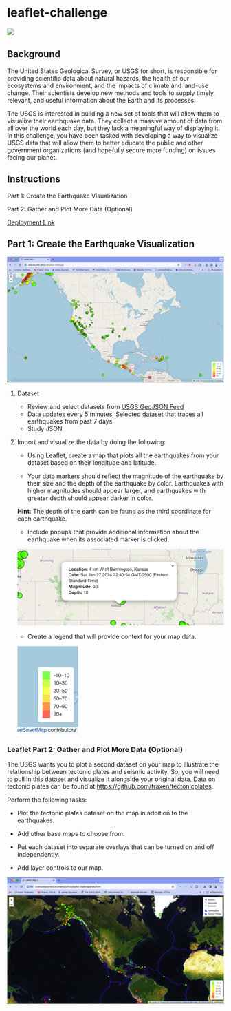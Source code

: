 # leaflet-challenge

<img src="https://github.com/aidaroman84/leaflet-challenge/assets/141189883/22d5464f-bfa0-41e7-b39e-647f3655ebbc" width="400">

## Background
The United States Geological Survey, or USGS for short, is responsible for providing scientific data about natural hazards, the health of our ecosystems and environment, and the impacts of climate and land-use change. Their scientists develop new methods and tools to supply timely, relevant, and useful information about the Earth and its processes.

The USGS is interested in building a new set of tools that will allow them to visualize their earthquake data. They collect a massive amount of data from all over the world each day, but they lack a meaningful way of displaying it. In this challenge, you have been tasked with developing a way to visualize USGS data that will allow them to better educate the public and other government organizations (and hopefully secure more funding) on issues facing our planet.

## Instructions

Part 1: Create the Earthquake Visualization

Part 2: Gather and Plot More Data (Optional) 

[Deployment Link](https://aidaroman84.github.io/leaflet-challenge/)

## **Part 1: Create the Earthquake Visualization**

![earthquake](https://github.com/aidaroman84/leaflet-challenge/blob/main/Images/EarthquakeMap.png)

1. Dataset
    - Review and select datasets from [USGS GeoJSON Feed](https://earthquake.usgs.gov/earthquakes/feed/v1.0/geojson.php)
    - Data updates every 5 minutes. Selected [dataset](https://earthquake.usgs.gov/earthquakes/feed/v1.0/summary/all_week.geojson) that 
      traces all earthquakes from past 7 days 
    - Study JSON

2. Import and visualize the data by doing the following:

   - Using Leaflet, create a map that plots all the earthquakes from your dataset based on their longitude and latitude.

   - Your data markers should reflect the magnitude of the earthquake by their size and the depth of the earthquake by color. Earthquakes 
     with higher magnitudes should appear    larger, and earthquakes with greater depth should appear darker in color.

   **Hint**: The depth of the earth can be found as the third coordinate for each earthquake.

   - Include popups that provide additional information about the earthquake when its associated marker is clicked.

   ![popup](https://github.com/aidaroman84/leaflet-challenge/blob/main/Images/Popups.png)

   - Create a legend that will provide context for your map data.

    ![legend](https://github.com/aidaroman84/leaflet-challenge/blob/main/Images/Legend.png)


### Leaflet Part 2: Gather and Plot More Data (Optional)

The USGS wants you to plot a second dataset on your map to illustrate the relationship between tectonic plates and seismic activity. So, you will need to pull in this dataset and visualize it alongside your original data. Data on tectonic plates can be found at <https://github.com/fraxen/tectonicplates>.

Perform the following tasks: 

   -  Plot the tectonic plates dataset on the map in addition to the earthquakes.

   -  Add other base maps to choose from.

   -  Put each dataset into separate overlays that can be turned on and off independently.

   -  Add layer controls to our map.

![tectonic](https://github.com/aidaroman84/leaflet-challenge/blob/main/Images/TectonicPlatesMap.png)
